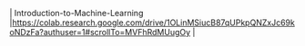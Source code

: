 | Introduction-to-Machine-Learning |https://colab.research.google.com/drive/1OLinMSiucB87qUPkpQNZxJc69koNDzFa?authuser=1#scrollTo=MVFhRdMUugOy |

